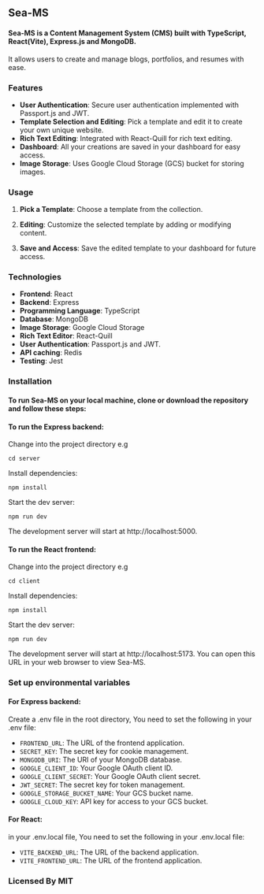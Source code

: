 ## Sea-MS

#### Sea-MS is a Content Management System (CMS) built with TypeScript, React(Vite), Express.js and MongoDB. 
It allows users to create and manage blogs, portfolios, and resumes with ease. 

### Features

* **User Authentication**: Secure user authentication implemented with Passport.js and JWT.
* **Template Selection and Editing**: Pick a template and edit it to create your own unique website.
* **Rich Text Editing**: Integrated with React-Quill for rich text editing.
* **Dashboard**: All your creations are saved in your dashboard for easy access.
* **Image Storage**: Uses Google Cloud Storage (GCS) bucket for storing images.

### Usage

1. __Pick a Template__: Choose a template from the collection.

2. __Editing__: Customize the selected template by adding or modifying content.

3. __Save and Access__: Save the edited template to your dashboard for future access.

### Technologies

* __Frontend__: React
* __Backend__: Express
* __Programming Language__: TypeScript
* __Database__: MongoDB
* __Image Storage__: Google Cloud Storage
* __Rich Text Editor__: React-Quill
* __User Authentication__: Passport.js and JWT.
* __API caching__: Redis
* __Testing__: Jest

### Installation
#### To run Sea-MS on your local machine, clone or download the repository and follow these steps:

#### To run the Express backend:
Change into the project directory e.g
```
cd server
```
Install dependencies:
```
npm install
```
Start the dev server:
```
npm run dev
```
The development server will start at http://localhost:5000.

#### To run the React frontend:
Change into the project directory e.g
```
cd client
```
Install dependencies:
```
npm install
```
Start the dev server:
```
npm run dev
```
The development server will start at http://localhost:5173. You can open this URL in your web browser to view Sea-MS.

### Set up environmental variables

#### For Express backend: 
Create a .env file in the root directory,
You need to set the following in your .env file:
- `FRONTEND_URL`: The URL of the frontend application.
- `SECRET_KEY`: The secret key for cookie management.
- `MONGODB_URI`: The URI of your MongoDB database.
- `GOOGLE_CLIENT_ID`: Your Google OAuth client ID.
- `GOOGLE_CLIENT_SECRET`: Your Google OAuth client secret.
- `JWT_SECRET`: The secret key for token management.
- `GOOGLE_STORAGE_BUCKET_NAME`: Your GCS bucket name.
- `GOOGLE_CLOUD_KEY`: API key for access to your GCS bucket.

#### For React:
in your .env.local file,
You need to set the following in your .env.local file:
 - `VITE_BACKEND_URL`: The URL of the backend application.
 - `VITE_FRONTEND_URL`: The URL of the frontend application.

### Licensed By MIT
